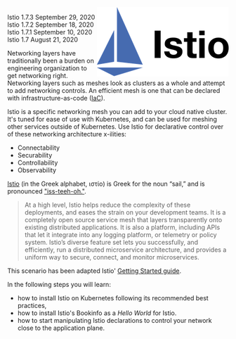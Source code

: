 <img align="right" src="./assets/istio.png" width="300">

Istio 1.7.3	September 29, 2020
Istio 1.7.2	September 18, 2020
Istio 1.7.1	September 10, 2020
Istio 1.7	August 21, 2020

Networking layers have traditionally been a burden on engineering organization to get networking right. Networking layers such as meshes look as clusters as a whole and attempt to add networking controls. An efficient mesh is one that can be declared with infrastructure-as-code ([IaC](https://en.wikipedia.org/wiki/Infrastructure_as_code)).

Istio is a specific networking mesh you can add to your cloud native cluster. It's tuned for ease of use with Kubernetes, and can be used for meshing other services outside of Kubernetes. Use Istio for declarative control over of these networking architecture x-ilities:

- Connectability
- Securability
- Controllability
- Observability

[Istio](https://istio.io/latest/docs/concepts/what-is-istio/) (in the Greek alphabet, ιστίο) is Greek for the noun “sail,” and is pronounced ["iss-teeh-oh."](http://www.howtopronounce.cc/istio).

> At a high level, Istio helps reduce the complexity of these deployments, and eases the strain on your development teams. It is a completely open source service mesh that layers transparently onto existing distributed applications. It is also a platform, including APIs that let it integrate into any logging platform, or telemetry or policy system. Istio’s diverse feature set lets you successfully, and efficiently, run a distributed microservice architecture, and provides a uniform way to secure, connect, and monitor microservices.

This scenario has been adapted Istio' [Getting Started guide](https://istio.io/latest/docs/setup/getting-started).

In the following steps you will learn:

- how to install Istio on Kubernetes following its recommended best practices,
- how to install Istio's Bookinfo as a _Hello World_ for Istio.
- how to start manipulating Istio declarations to control your network close to the application plane.
